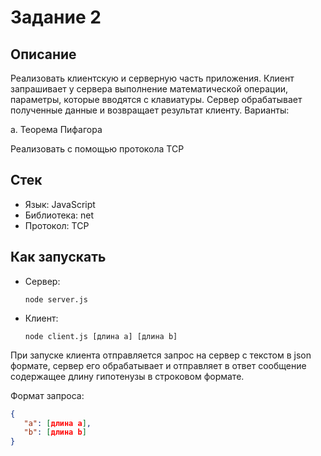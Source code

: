 # Задание 2

## Описание

Реализовать клиентскую и серверную часть приложения. Клиент запрашивает у сервера выполнение математической операции, параметры, которые вводятся с клавиатуры. Сервер обрабатывает полученные данные и возвращает результат клиенту. Варианты:

a. Теорема Пифагора

Реализовать с помощью протокола TCP

## Стек

- Язык: JavaScript
- Библиотека: net
- Протокол: TCP

## Как запускать

- Сервер:
    ```
    node server.js
    ```
- Клиент:
    ```
    node client.js [длина a] [длина b]
    ```

При запуске клиента отправляется запрос на сервер с текстом в json формате, сервер его обрабатывает и отправляет в ответ сообщение содержащее длину гипотенузы в строковом формате.

Формат запроса:
```json
{
   "a": [длина a],
   "b": [длина b]
}
```